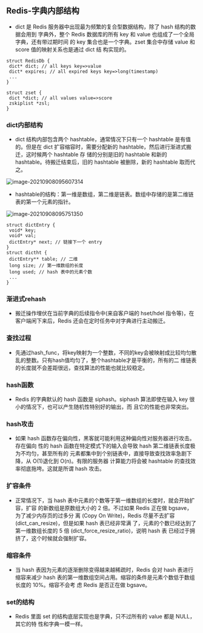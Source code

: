 ## Redis-字典内部结构

* dict 是 Redis 服务器中出现最为频繁的复合型数据结构，除了 hash 结构的数据会用到 字典外，整个 Redis 数据库的所有 key 和 value 也组成了一个全局字典，还有带过期时间 的 key 集合也是一个字典。zset 集合中存储 value 和 score 值的映射关系也是通过 dict 结 构实现的。

```
struct RedisDb {
 dict* dict; // all keys key=>value
 dict* expires; // all expired keys key=>long(timestamp)
 ...
}

struct zset {
 dict *dict; // all values value=>score
 zskiplist *zsl;
}
```

### dict内部结构

* dict 结构内部包含两个 hashtable，通常情况下只有一个 hashtable 是有值的。但是在 dict 扩容缩容时，需要分配新的 hashtable，然后进行渐进式搬迁，这时候两个 hashtable 存 储的分别是旧的 hashtable 和新的 hashtable。待搬迁结束后，旧的 hashtable 被删除，新的 hashtable 取而代之。

![image-20210908095607314](https://cdn.jsdelivr.net/gh/ClareTung/ImageHostingService/img/image-20210908095607314.png)

* hashtable的结构：第一维是数组，第二维是链表。数组中存储的是第二维链表的第一个元素的指针。

![image-20210908095751350](https://cdn.jsdelivr.net/gh/ClareTung/ImageHostingService/img/image-20210908095751350.png)

```
struct dictEntry {
 void* key;
 void* val;
 dictEntry* next; // 链接下一个 entry
}
struct dictht {
 dictEntry** table; // 二维
 long size; // 第一维数组的长度
 long used; // hash 表中的元素个数
 ...
}
```

### 渐进式rehash

* 搬迁操作埋伏在当前字典的后续指令中(来自客户端的 hset/hdel 指令等)，在客户端闲下来后，Redis 还会在定时任务中对字典进行主动搬迁。

### 查找过程

* 先通过hash_func，将key映射为一个整数，不同的key会被映射成比较均匀散乱的整数。只有hash值均匀了，整个hashtable才是平衡的，所有的二 维链表的长度就不会差距很远，查找算法的性能也就比较稳定。

### hash函数

* Redis 的字典默认的 hash 函数是 siphash。siphash 算法即使在输入 key 很小的情况下，也可以产生随机性特别好的输出，而 且它的性能也非常突出。

### hash攻击

* 如果 hash 函数存在偏向性，黑客就可能利用这种偏向性对服务器进行攻击。存在偏向 性的 hash 函数在特定模式下的输入会导致 hash 第二维链表长度极为不均匀，甚至所有的 元素都集中到个别链表中，直接导致查找效率急剧下降，从 O(1)退化到 O(n)。有限的服务器 计算能力将会被 hashtable 的查找效率彻底拖垮。这就是所谓 hash 攻击。

### 扩容条件

* 正常情况下，当 hash 表中元素的个数等于第一维数组的长度时，就会开始扩容，扩容 的新数组是原数组大小的 2 倍。不过如果 Redis 正在做 bgsave，为了减少内存页的过多分 离 (Copy On Write)，Redis 尽量不去扩容 (dict_can_resize)，但是如果 hash 表已经非常满 了，元素的个数已经达到了第一维数组长度的 5 倍 (dict_force_resize_ratio)，说明 hash 表 已经过于拥挤了，这个时候就会强制扩容。

### 缩容条件

* 当 hash 表因为元素的逐渐删除变得越来越稀疏时，Redis 会对 hash 表进行缩容来减少 hash 表的第一维数组空间占用。缩容的条件是元素个数低于数组长度的 10%。缩容不会考 虑 Redis 是否正在做 bgsave。

### set的结构

* Redis 里面 set 的结构底层实现也是字典，只不过所有的 value 都是 NULL，其它的特 性和字典一模一样。